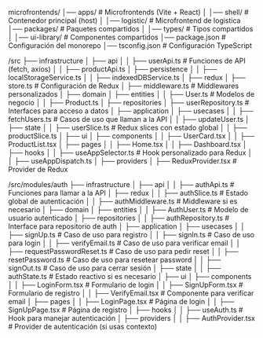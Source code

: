 microfrontends/
│── apps/                  # Microfrontends (Vite + React)
│   │── shell/             # Contenedor principal (host)
│   │── logistic/         # Microfrontend de logistica
│── packages/              # Paquetes compartidos
│   │── types/             # Tipos compartidos
│   │── ui-library/        # Componentes compartidos
│── package.json           # Configuración del monorepo
│── tsconfig.json          # Configuración TypeScript


/src
 ├── infrastructure
 │   ├── api
 │   │   ├── userApi.ts    # Funciones de API (fetch, axios)
 │   │   ├── productApi.ts
 │   ├── persistence
 │   │   ├── localStorageService.ts
 │   │   ├── indexedDBService.ts
 │   ├── redux
 │       ├── store.ts      # Configuración de Redux
 │       ├── middleware.ts # Middlewares personalizados
 │
 ├── domain
 │   ├── entities
 │   │   ├── User.ts       # Modelos de negocio
 │   │   ├── Product.ts
 │   ├── repositories
 │       ├── userRepository.ts  # Interfaces para acceso a datos
 │
 ├── application
 │   ├── usecases
 │   │   ├── fetchUsers.ts  # Casos de uso que llaman a la API
 │   │   ├── updateUser.ts
 │   ├── state
 │   │   ├── userSlice.ts   # Redux slices con estado global
 │   │   ├── productSlice.ts
 │
 ├── ui
 │   ├── components
 │   │   ├── UserCard.tsx
 │   │   ├── ProductList.tsx
 │   ├── pages
 │   │   ├── Home.tsx
 │   │   ├── Dashboard.tsx
 │   ├── hooks
 │   │   ├── useAppSelector.ts  # Hook personalizado para Redux
 │   │   ├── useAppDispatch.ts
 │   ├── providers
 │       ├── ReduxProvider.tsx  # Provider de Redux


/src/modules/auth
 ├── infrastructure
 │   ├── api
 │   │   ├── authApi.ts       # Funciones para llamar a la API
 │   ├── redux
 │   │   ├── authSlice.ts     # Estado global de autenticación
 │   │   ├── authMiddleware.ts # Middleware si es necesario
 │
 ├── domain
 │   ├── entities
 │   │   ├── AuthUser.ts      # Modelo de usuario autenticado
 │   ├── repositories
 │   │   ├── authRepository.ts # Interface para repositorio de auth
 │
 ├── application
 │   ├── usecases
 │   │   ├── signUp.ts        # Caso de uso para registro
 │   │   ├── signIn.ts        # Caso de uso para login
 │   │   ├── verifyEmail.ts   # Caso de uso para verificar email
 │   │   ├── requestPasswordReset.ts # Caso de uso para pedir reset
 │   │   ├── resetPassword.ts # Caso de uso para resetear password
 │   │   ├── signOut.ts       # Caso de uso para cerrar sesión
 │   ├── state
 │   │   ├── authState.ts     # Estado reactivo si es necesario
 │
 ├── ui
 │   ├── components
 │   │   ├── LoginForm.tsx    # Formulario de login
 │   │   ├── SignUpForm.tsx   # Formulario de registro
 │   │   ├── VerifyEmail.tsx  # Componente para verificar email
 │   ├── pages
 │   │   ├── LoginPage.tsx    # Página de login
 │   │   ├── SignUpPage.tsx   # Página de registro
 │   ├── hooks
 │   │   ├── useAuth.ts       # Hook para manejar autenticación
 │   ├── providers
 │   │   ├── AuthProvider.tsx # Provider de autenticación (si usas contexto)
